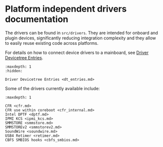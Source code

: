 # Platform independent drivers documentation

The drivers can be found in `src/drivers`. They are intended for onboard
and plugin devices, significantly reducing integration complexity and
they allow to easily reuse existing code across platforms.

For details on how to connect device drivers to a mainboard, see [Driver Devicetree Entries](dt_entries.md).

```{toctree}
:maxdepth: 1
:hidden:

Driver Devicetree Entries <dt_entries.md>
```

Some of the drivers currently available include:

```{toctree}
:maxdepth: 1

CFR <cfr.md>
CFR use within coreboot <cfr_internal.md>
Intel DPTF <dptf.md>
IPMI KCS <ipmi_kcs.md>
SMMSTORE <smmstore.md>
SMMSTOREv2 <smmstorev2.md>
SoundWire <soundwire.md>
USB4 Retimer <retimer.md>
CBFS SMBIOS hooks <cbfs_smbios.md>
```
